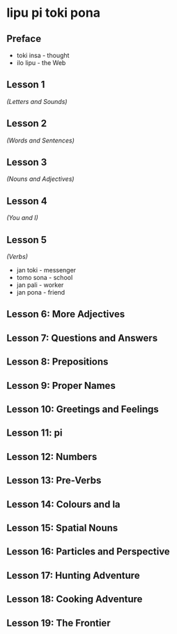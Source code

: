 # lipu pi toki pona

## Preface

* toki insa - thought
* ilo lipu - the Web

## Lesson 1
*(Letters and Sounds)*

## Lesson 2
*(Words and Sentences)*

## Lesson 3
*(Nouns and Adjectives)*

## Lesson 4
*(You and I)*

## Lesson 5
*(Verbs)*

* jan toki - messenger
* tomo sona - school
* jan pali - worker
* jan pona - friend

## Lesson 6: More Adjectives

## Lesson 7: Questions and Answers

## Lesson 8: Prepositions

## Lesson 9: Proper Names

## Lesson 10: Greetings and Feelings

## Lesson 11: pi

## Lesson 12: Numbers

## Lesson 13: Pre-Verbs

## Lesson 14: Colours and la

## Lesson 15: Spatial Nouns

## Lesson 16: Particles and Perspective

## Lesson 17: Hunting Adventure

## Lesson 18: Cooking Adventure

## Lesson 19: The Frontier


